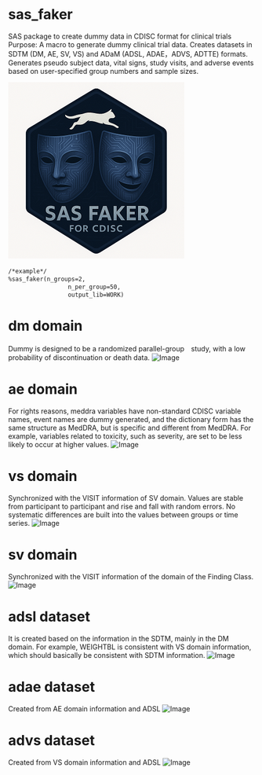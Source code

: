 # sas_faker
SAS package to create dummy data in CDISC format for clinical trials
Purpose: A macro to generate dummy clinical trial data. Creates datasets in SDTM (DM, AE, SV, VS) and ADaM (ADSL, ADAE，ADVS, ADTTE) formats.
Generates pseudo subject data, vital signs, study visits, and adverse events based on user-specified group numbers and sample sizes.

![sas_faker](./sas_faker_small.png)  

~~~sas  
/*example*/
%sas_faker(n_groups=2,
                 n_per_group=50, 
                 output_lib=WORK)
~~~

# dm domain
Dummy is designed to be a randomized parallel-group　study, with a low probability of discontinuation or death data.
![Image](https://github.com/user-attachments/assets/a4ba4c51-793e-451d-ac23-c7d936d13ee4)

# ae domain
For rights reasons, meddra variables have non-standard CDISC variable names, event names are dummy generated, and the dictionary form has the same structure as MedDRA, but is specific and different from MedDRA.
For example, variables related to toxicity, such as severity, are set to be less likely to occur at higher values.
![Image](https://github.com/user-attachments/assets/814db470-1a4c-47cb-931e-f956bebbffba)

# vs domain
Synchronized with the VISIT information of SV domain.
Values are stable from participant to participant and rise and fall with random errors. No systematic differences are built into the values between groups or time series.
![Image](https://github.com/user-attachments/assets/8bce7257-0c12-4a15-9b42-63b724dc368f)

# sv domain
Synchronized with the VISIT information of the domain of the Finding Class.
![Image](https://github.com/user-attachments/assets/ca99d459-4436-495e-b74a-51dbb1d5e2f9)

# adsl dataset
It is created based on the information in the SDTM, mainly in the DM domain. For example, WEIGHTBL is consistent with VS domain information, which should basically be consistent with SDTM information.
![Image](https://github.com/user-attachments/assets/804820d5-1284-4aec-853d-beaa31b15600)

# adae dataset
Created from AE domain information and ADSL
![Image](https://github.com/user-attachments/assets/488ddfe0-6eb6-45fe-9269-32da5989f169)

# advs dataset
Created from VS domain information and ADSL
![Image](https://github.com/user-attachments/assets/db22e49f-8b5e-4e33-a9c2-6830c37bf47e)
